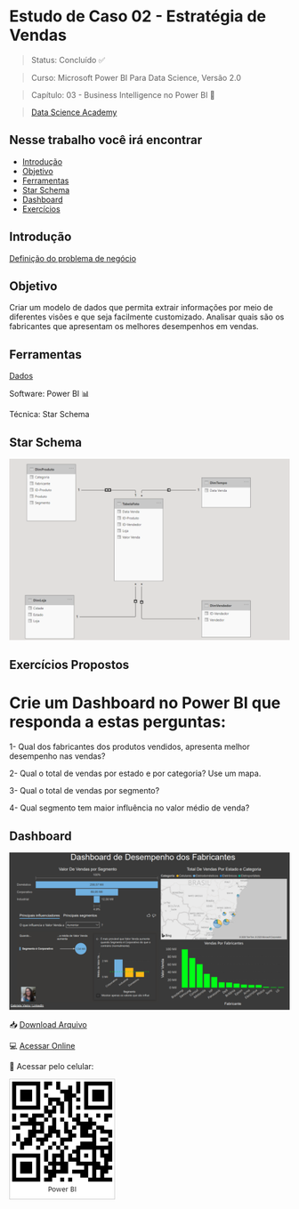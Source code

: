 # Estudo de Caso 02 - Estratégia de Vendas

> Status: Concluído ✅

> Curso: Microsoft Power BI Para Data Science, Versão 2.0 

> Capítulo: 03 - Business Intelligence no Power BI 📝

> [Data Science Academy](https://www.datascienceacademy.com.br/)

## Nesse trabalho você irá encontrar 
- [Introdução](#introdução)
- [Objetivo](#objetivo)
- [Ferramentas](#ferramentas)
- [Star Schema](#star-schema)
- [Dashboard](#dashboard)
- [Exercícios](#exercícios-propostos)

## Introdução

[Definição do problema de negócio](https://github.com/GabrieleGVieira/Estudo-de-Caso-02/blob/main/docs/EstudoCaso2.pdf)

## Objetivo

Criar um modelo de dados que permita extrair informações por meio de diferentes visões e que seja facilmente customizado. Analisar quais são os fabricantes que apresentam os melhores desempenhos em vendas.


## Ferramentas

[Dados](https://github.com/GabrieleGVieira/Estudo-de-Caso-02/blob/main/docs/Vendas.xlsx)

Software: Power BI 📊

Técnica: Star Schema

## Star Schema

![starschema](https://github.com/GabrieleGVieira/Estudo-de-Caso-02/blob/main/docs/StarSchema.png)

## Exercícios Propostos


# Crie um Dashboard no Power BI que responda a estas perguntas:


1- Qual dos fabricantes dos produtos vendidos, apresenta melhor desempenho nas vendas? 

2- Qual o total de vendas por estado e por categoria? Use um mapa.

3- Qual o total de vendas por segmento? 

4- Qual segmento tem maior influência no valor médio de venda? 

## Dashboard

![dash](https://github.com/GabrieleGVieira/Estudo-de-Caso-02/blob/main/docs/Dashboard.png)

📥 [Download Arquivo](https://github.com/GabrieleGVieira/Estudo-de-Caso-02/blob/main/docs/EstudoDeCaso2.pbix)

💻 [Acessar Online](https://app.powerbi.com/groups/me/reports/b511d4bc-ae6c-444d-bd72-e3af690e647f/ReportSection)

📲 Acessar pelo celular:

![cel](https://github.com/GabrieleGVieira/Estudo-de-Caso-02/blob/main/docs/baixados.jpg)
